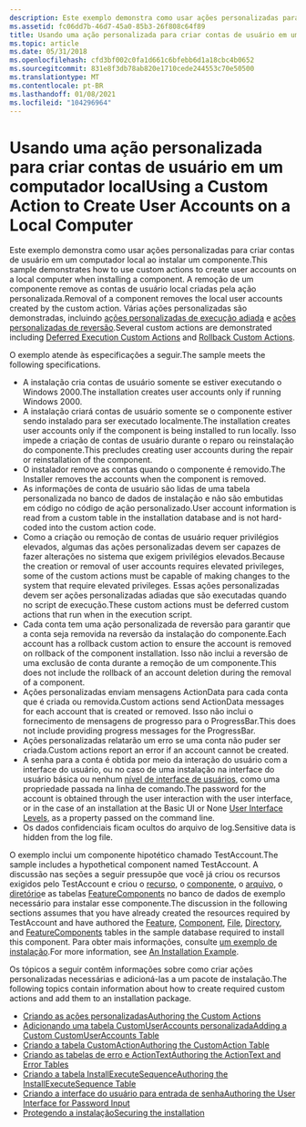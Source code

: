 ```yaml
---
description: Este exemplo demonstra como usar ações personalizadas para criar contas de usuário em um computador local ao instalar um componente.
ms.assetid: fc06dd7b-46d7-45a0-85b3-26f808c64f89
title: Usando uma ação personalizada para criar contas de usuário em um computador local
ms.topic: article
ms.date: 05/31/2018
ms.openlocfilehash: cfd3bf002c0fa1d661c6bfebb6d1a18cbc4b0652
ms.sourcegitcommit: 831e8f3db78ab820e1710cede244553c70e50500
ms.translationtype: MT
ms.contentlocale: pt-BR
ms.lasthandoff: 01/08/2021
ms.locfileid: "104296964"
---
```

# <a name="using-a-custom-action-to-create-user-accounts-on-a-local-computer"></a><span data-ttu-id="2b2d9-103">Usando uma ação personalizada para criar contas de usuário em um computador local</span><span class="sxs-lookup"><span data-stu-id="2b2d9-103">Using a Custom Action to Create User Accounts on a Local Computer</span></span>

<span data-ttu-id="2b2d9-104">Este exemplo demonstra como usar ações personalizadas para criar contas de usuário em um computador local ao instalar um componente.</span><span class="sxs-lookup"><span data-stu-id="2b2d9-104">This sample demonstrates how to use custom actions to create user accounts on a local computer when installing a component.</span></span> <span data-ttu-id="2b2d9-105">A remoção de um componente remove as contas de usuário local criadas pela ação personalizada.</span><span class="sxs-lookup"><span data-stu-id="2b2d9-105">Removal of a component removes the local user accounts created by the custom action.</span></span> <span data-ttu-id="2b2d9-106">Várias ações personalizadas são demonstradas, incluindo [ações personalizadas de execução adiada](deferred-execution-custom-actions.md) e [ações personalizadas de reversão](rollback-custom-actions.md).</span><span class="sxs-lookup"><span data-stu-id="2b2d9-106">Several custom actions are demonstrated including [Deferred Execution Custom Actions](deferred-execution-custom-actions.md) and [Rollback Custom Actions](rollback-custom-actions.md).</span></span>

<span data-ttu-id="2b2d9-107">O exemplo atende às especificações a seguir.</span><span class="sxs-lookup"><span data-stu-id="2b2d9-107">The sample meets the following specifications.</span></span>

-   <span data-ttu-id="2b2d9-108">A instalação cria contas de usuário somente se estiver executando o Windows 2000.</span><span class="sxs-lookup"><span data-stu-id="2b2d9-108">The installation creates user accounts only if running Windows 2000.</span></span>
-   <span data-ttu-id="2b2d9-109">A instalação criará contas de usuário somente se o componente estiver sendo instalado para ser executado localmente.</span><span class="sxs-lookup"><span data-stu-id="2b2d9-109">The installation creates user accounts only if the component is being installed to run locally.</span></span> <span data-ttu-id="2b2d9-110">Isso impede a criação de contas de usuário durante o reparo ou reinstalação do componente.</span><span class="sxs-lookup"><span data-stu-id="2b2d9-110">This precludes creating user accounts during the repair or reinstallation of the component.</span></span>
-   <span data-ttu-id="2b2d9-111">O instalador remove as contas quando o componente é removido.</span><span class="sxs-lookup"><span data-stu-id="2b2d9-111">The Installer removes the accounts when the component is removed.</span></span>
-   <span data-ttu-id="2b2d9-112">As informações de conta de usuário são lidas de uma tabela personalizada no banco de dados de instalação e não são embutidas em código no código de ação personalizado.</span><span class="sxs-lookup"><span data-stu-id="2b2d9-112">User account information is read from a custom table in the installation database and is not hard-coded into the custom action code.</span></span>
-   <span data-ttu-id="2b2d9-113">Como a criação ou remoção de contas de usuário requer privilégios elevados, algumas das ações personalizadas devem ser capazes de fazer alterações no sistema que exigem privilégios elevados.</span><span class="sxs-lookup"><span data-stu-id="2b2d9-113">Because the creation or removal of user accounts requires elevated privileges, some of the custom actions must be capable of making changes to the system that require elevated privileges.</span></span> <span data-ttu-id="2b2d9-114">Essas ações personalizadas devem ser ações personalizadas adiadas que são executadas quando no script de execução.</span><span class="sxs-lookup"><span data-stu-id="2b2d9-114">These custom actions must be deferred custom actions that run when in the execution script.</span></span>
-   <span data-ttu-id="2b2d9-115">Cada conta tem uma ação personalizada de reversão para garantir que a conta seja removida na reversão da instalação do componente.</span><span class="sxs-lookup"><span data-stu-id="2b2d9-115">Each account has a rollback custom action to ensure the account is removed on rollback of the component installation.</span></span> <span data-ttu-id="2b2d9-116">Isso não inclui a reversão de uma exclusão de conta durante a remoção de um componente.</span><span class="sxs-lookup"><span data-stu-id="2b2d9-116">This does not include the rollback of an account deletion during the removal of a component.</span></span>
-   <span data-ttu-id="2b2d9-117">Ações personalizadas enviam mensagens ActionData para cada conta que é criada ou removida.</span><span class="sxs-lookup"><span data-stu-id="2b2d9-117">Custom actions send ActionData messages for each account that is created or removed.</span></span> <span data-ttu-id="2b2d9-118">Isso não inclui o fornecimento de mensagens de progresso para o ProgressBar.</span><span class="sxs-lookup"><span data-stu-id="2b2d9-118">This does not include providing progress messages for the ProgressBar.</span></span>
-   <span data-ttu-id="2b2d9-119">Ações personalizadas relatarão um erro se uma conta não puder ser criada.</span><span class="sxs-lookup"><span data-stu-id="2b2d9-119">Custom actions report an error if an account cannot be created.</span></span>
-   <span data-ttu-id="2b2d9-120">A senha para a conta é obtida por meio da interação do usuário com a interface do usuário, ou no caso de uma instalação na interface do usuário básica ou nenhum [nível de interface de usuários](user-interface-levels.md), como uma propriedade passada na linha de comando.</span><span class="sxs-lookup"><span data-stu-id="2b2d9-120">The password for the account is obtained through the user interaction with the user interface, or in the case of an installation at the Basic UI or None [User Interface Levels](user-interface-levels.md), as a property passed on the command line.</span></span>
-   <span data-ttu-id="2b2d9-121">Os dados confidenciais ficam ocultos do arquivo de log.</span><span class="sxs-lookup"><span data-stu-id="2b2d9-121">Sensitive data is hidden from the log file.</span></span>

<span data-ttu-id="2b2d9-122">O exemplo inclui um componente hipotético chamado TestAccount.</span><span class="sxs-lookup"><span data-stu-id="2b2d9-122">The sample includes a hypothetical component named TestAccount.</span></span> <span data-ttu-id="2b2d9-123">A discussão nas seções a seguir pressupõe que você já criou os recursos exigidos pelo TestAccount e criou o [recurso](feature-table.md), o [componente](component-table.md), o [arquivo](file-table.md), o [diretório](directory-table.md)e as tabelas [FeatureComponents](featurecomponents-table.md) no banco de dados de exemplo necessário para instalar esse componente.</span><span class="sxs-lookup"><span data-stu-id="2b2d9-123">The discussion in the following sections assumes that you have already created the resources required by TestAccount and have authored the [Feature](feature-table.md), [Component](component-table.md), [File](file-table.md), [Directory](directory-table.md), and [FeatureComponents](featurecomponents-table.md) tables in the sample database required to install this component.</span></span> <span data-ttu-id="2b2d9-124">Para obter mais informações, consulte [um exemplo de instalação](an-installation-example.md).</span><span class="sxs-lookup"><span data-stu-id="2b2d9-124">For more information, see [An Installation Example](an-installation-example.md).</span></span>

<span data-ttu-id="2b2d9-125">Os tópicos a seguir contêm informações sobre como criar ações personalizadas necessárias e adicioná-las a um pacote de instalação.</span><span class="sxs-lookup"><span data-stu-id="2b2d9-125">The following topics contain information about how to create required custom actions and add them to an installation package.</span></span>

-   [<span data-ttu-id="2b2d9-126">Criando as ações personalizadas</span><span class="sxs-lookup"><span data-stu-id="2b2d9-126">Authoring the Custom Actions</span></span>](authoring-the-custom-actions.md)
-   [<span data-ttu-id="2b2d9-127">Adicionando uma tabela CustomUserAccounts personalizada</span><span class="sxs-lookup"><span data-stu-id="2b2d9-127">Adding a Custom CustomUserAccounts Table</span></span>](adding-a-custom-customuseraccounts-table.md)
-   [<span data-ttu-id="2b2d9-128">Criando a tabela CustomAction</span><span class="sxs-lookup"><span data-stu-id="2b2d9-128">Authoring the CustomAction Table</span></span>](authoring-the-customaction-table.md)
-   [<span data-ttu-id="2b2d9-129">Criando as tabelas de erro e ActionText</span><span class="sxs-lookup"><span data-stu-id="2b2d9-129">Authoring the ActionText and Error Tables</span></span>](authoring-the-actiontext-and-error-tables.md)
-   [<span data-ttu-id="2b2d9-130">Criando a tabela InstallExecuteSequence</span><span class="sxs-lookup"><span data-stu-id="2b2d9-130">Authoring the InstallExecuteSequence Table</span></span>](authoring-the-installexecutesequence-table.md)
-   [<span data-ttu-id="2b2d9-131">Criando a interface do usuário para entrada de senha</span><span class="sxs-lookup"><span data-stu-id="2b2d9-131">Authoring the User Interface for Password Input</span></span>](authoring-the-user-interface-for-password-input.md)
-   [<span data-ttu-id="2b2d9-132">Protegendo a instalação</span><span class="sxs-lookup"><span data-stu-id="2b2d9-132">Securing the installation</span></span>](securing-the-installation.md)

 

 



